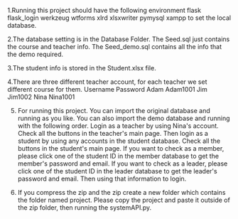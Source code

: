1.Running this project should have the following environment
flask
flask_login
werkzeug
wtforms
xlrd
xlsxwriter
pymysql
xampp to set the local database.

2.The database setting is in the Database Folder.
The Seed.sql just contains the course and teacher info.
The Seed_demo.sql contains all the info that the demo required.

3.The student info is stored in the Student.xlsx file.

4.There are three different teacher account, for each teacher we set different course for them.
Username	Password
Adam		Adam1001
Jim		Jim1002
Nina		Nina1001

5. For running this project. You can import the original database and running as you like.
You can also import the demo database and running with the following order.
Login as a teacher by using Nina's account.
Check all the buttons in the teacher's main page.
Then login as a student by using any accounts in the student database.
Check all the buttons in the student's main page.
If you want to check as a member, please click one of the student ID in the member database to get the member's password and email.
If you want to check as a leader, please click one of the student ID in the leader database to get the leader's password and email.
Then using that information to login.

6. If you compress the zip and the zip create a new folder which contains the folder named project.
Please copy the project and paste it outside of the zip folder, then running the systemAPI.py.